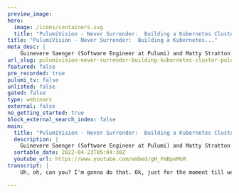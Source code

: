 ```yaml
---
preview_image:
hero:
  image: /icons/containers.svg
  title: "PulumiVision - Never Surrender:  Building a Kubernetes Cluster with Pulumi"
title: "PulumiVision - Never Surrender:  Building a Kubernetes..."
meta_desc: |
    Guinevere Saenger (Software Engineer at Pulumi) and Matty Stratton (Staff Developer Advocate at Pulumi) use infrastructure as software to play arou...
url_slug: pulumivision-never-surrender-building-kubernetes-cluster-pulumi
featured: false
pre_recorded: true
pulumi_tv: false
unlisted: false
gated: false
type: webinars
external: false
no_getting_started: true
block_external_search_index: false
main:
  title: "PulumiVision - Never Surrender:  Building a Kubernetes Cluster with Pulumi"
  description: |
    Guinevere Saenger (Software Engineer at Pulumi) and Matty Stratton (Staff Developer Advocate at Pulumi) use infrastructure as software to play around with some Kubernetes clusters!
  sortable_date: 2022-04-23T05:04:30Z
  youtube_url: https://www.youtube.com/embed/gH_FmBpeMGM
transcript: |
    Uh, oh, can you? I'm gonna do that. Ok, just for the moment till we're ready to start also. I'm not even looking, I need to move this so that I'm looking at the camera too. Ok. I mean, I'm super unprepared other than the fact that I like made the providers work and then I get them into a component which I'm hoping you can help me with a little because I don't know what I'm doing. Let's find out. Um, no, but what I was gonna tell you. So, so if you are as people are joining, oh shit, we got a bunch of people. Um, so I'll give you the background about why I was gonna tell the story I was gonna tell. So right before I turned on go live, I asked Gwen, I said, are you, are you ready? She goes? No. Well, let's do it anyway. And so one of my favorite movies is, uh, this movie called State in Maine and it's a movie about making movies which are rarely good. But although the player is, is great too. But anyway, long story short. So, uh, Philip Seymour Hoffman plays the screenwriter. He's like a new screenwriter. And William H Macy is the director and there's a part where I don't want to give it away, but basically something happens where they have to rewrite something because of a contingency in the location and whatever. And, you know, the director is trying to, you know, William H Macy is trying to convince Philip Seymour Hoffman. He's like, oh, but it's so important and blah, blah, blah. And then he goes and then finally, you know, the writer, you have screenwriter, he's like, well, you know, maybe it's for the best and Willie H Macy's director says, uh you know, best or not, it's with the gods, we gotta ride this thing out so best or not, you know, ready or not. It's with the gods. Here we go. Never surrender. So, uh again, uh so, yeah, joining me really excited. Uh Gwen who's one of our uh software engineers here at Pulumi. Um And we're gonna, and by we, I mostly mean Gwen, I'm gonna sit here and just offer color commentary and stuff and Gwen's gonna hack on some, some things and uh we're just gonna see what happens, but we'd love to as you join, like, let us know what uh what, what's making sense, what you have questions about and we're gonna just have a good time. And, you know, also, if you're in the chat, let us know if you like the movie Galaxy Quest because we do that is correct. And because secretly I'm really just like an alien in a developer suit um today, like, and this is meant to be informal in a conversation. At least that's what Maddie told me before. He suckered me into doing this. Um I am by all means open to audience participation, questions, tips and tricks and all of the same. So um yeah, let's see. Um What do we have? Um Are we sharing my, I've never done this part. I was just took it off if you're ready to. So, yeah, so here's I I'm just gonna start out with a blank terminal and some ideas. Um So, one of the things that's super cool, in my opinion about Pulumi is that it's sort of an interface between you, the developer and all of the tools that are out there, like all of them, well, not all of them, but potentially all of them. And I'm actually gonna go a little bit into this. Why? So um in a previous life, I uh ran Kubernetes clusters in production and um that was really cool. Um And kubernetes clusters aren't traditionally something that you would, you know, have to create and recreate a lot of, but there are situations in which you might want to do that unless you're like a developer advocate or a sales engineer and then you do it like five times a day. Exactly. But normal regular humans that work for a living do not do that, but there is a use case for it, right? So especially if you're like a business trying to like bring up like uh production environments for your clients a lot. And uh then like this is this might be something you might want to look into. I know people toss multi cloud multi providers around a lot, but when you are dealing with customers, they come to the table with ideas, right? They're like, I'm sorry for like, you know, this mysterious reasons, I will never use this particular cloud provider. I'm not gonna name names here, but like you might choose to not go with a particular cloud provider over the other. So what I wanna do is just, you know, the same start, I'm gonna create a directory. So now here this is where Maddie's gonna do talking because I can't talk and type at the same time. So I'm gonna make her uh never give up. Yeah. Ok. Um Hey Gwen, can you like? Yeah, pull that. I'll make that a little tiny bit bigger bigger. It is never as, as my friend Layla who does stream say it can never be big enough. There you go. Perfect. Amazing. Ok. So we're, we're creating a new Pulumi program, right? Are we not even that far? Yeah. Ok. Got it. I just wanted to see what we were doing. Ok. So we got ourselves our new directory for those of you who haven't done Pulumi thingies. Before. All right. So I have an empty directory. Now, I'm going to do a Pulumi type script because typescript is a little bit. I tried to do this and I tried to play around a little bit with go and I was like, well, I'm gonna have to, like, fix that for our components is our friend engine is rolling his eyes right now because every time he come on the live stream and I'm like, I'm going to do this in Times Square, I'm gonna do in Python. And he's like, why can't you do it and go and I'm like, we'll do it and go for you sometime. But, well, I, I mean, this is, this is a personal goal. I have, I did, I did try it but then, you know, I was like, shoot, it's Thursday already and no, it's again, go or not. It's with the Gods. Ok. So we created our new, uh, we're gonna walk through. This should be a name change. This, this is great. I've had this happen before and I don't remember why. Um, anyway, for some reason I've had this happen to me. Yeah, it's, are you in, is there something already in the directory? No. Ok. Well, give it a name. Ok. Well, well, you sure can't call it that. Well, you, you just named it LS. Oh, Piers is right. Yeah, you already have a project called. Never give up. That's why I do. Ok, let's let's do this. OK, type script. Um project name, Glen is awesome. There you go. Much better. Although I'm surprised you don't already have a project like, oh OK. I guess I, I guess I removed that project. Uh I hit enter. I, that is fine. So now we're gonna do see the screen do its Pulumi Magic. This is pretty great. I learned this week that all of this stuff comes from a repository name Pulumi templates where you will basically get a scaffolding. If I look at my file structure now, I have a Pulumi yamma. I have all the node modules installed. I mean, well, a node module directory, I don't actually have them installed yet. We could do that next in Ts and all this stuff. Cool. So then I'm gonna use my um OK. I'm gonna bring up the code here we are. I'm gonna make this bigger too. Do not worry. Um I'm very excited because like I feel like everybody who does engineering at Pulumi Loves Intell and I don't even know a damn thing about it and I just use VS code for everything. So really, I'm just going to be watching you use Intell and trying to understand why y'all are so like enamored with it. The main reason I use inte is because in intelligence for going works in at the end. OK? And yes, I know it for Python work in it in Pulumi. You know, I have no idea because I've been trying to pretend I know Python successfully, you know, no one has called me on it. Yeah. All right. So here we have an empty NXTS file and in order to not type and talk at the same time, I am going to copy from something that I prepared for you in advance. Which for those of you, if you haven't done Pulumi before, one of the things that's cool, which, you know, you don't kind of see is the like type of heads and stuff that um that we'll get because all those packages are there, but we can go ahead and paste in. So um fun thing. So we're seeing a squiggly on uh that import because we don't have, we haven't added that package yet for those of you who you know, don't do. That is super cool. So Pulumi is a provider that I'm going to find the docks for Pulumi. Uh So y'all know it's, you don't know what is. I had no idea what is but is a pretty cool cloud provider with which you can bring up KTIS clusters quickly, which makes it awesome for demos. So here we are, these are the docks. Um Mattie, if you want to send a link that would be dope. Um I'm gonna make that bigger too, but uh so here we are following this import. A CBO from Pulumi. I can look at the installation. I have set up the credentials already. So we don't have to worry about that. That's um that's not fun to watch someone do. So, here is api docs and we want to bring up a KTIS cluster. So I'm really interested to see how this goes because so when I do workshops where I need a, a shared Cobern cluster for everybody in the workshop, I've been using Digital Ocean because that's been kind of one of the fastest ways I've, I've been able to do it versus like something like Eks or whatnot, but I do know that co is pretty dope. Um So I'm, I'm interested to see and I may have to move over to uh to co for for these purposes. So, so there's a very bare example here and one of the tricks that I do because I work here is I actually go to the source code. Where's the source code? Um You can do this even if you don't work at Ploy, you can do it. I know that's right. But um so here's examples and I can go in here and just kind of look at Cabernet's typescript minimal. And here we are, we have what should be a working example. And yeah, that looks right. So what I'm doing here is I'm just gonna paste that in for y'all. So you can see I'm creating a firewall first because that is required for me to bring up a Pulumi Pulumi cluster. A cnet's cluster with vo um not all C providers have this um requirement but this is one of them. So I am going to do all of this now, back to my terminal. Um I am going to import that particular package right here. The from NTM first R PM, good part plute cluster hall specify what the heck N PM install. Well, fine. This is what I get for writing stuff in a language that I don't really speak. There we go. OK. That looks good. There's a green zero. Yes, that sounds, that sounds like that sounds awesome. Do I need Pulumi Pulumi? I don't think. No, no, that already was there when you did your Pulumi new. So go if you go into your go back into your code, go look at your package dot Json now. Oh yeah. And which yeah. So now we see it added um Pulumi Pulumi Pulumi was already there. So if you had looked at if you'd seen that, so that was one of the one of the things that happened when you just did that. But when you fire off that um Pulumi new typescript, it took care of the only thing it took now just for reference. Uh So OK. So I think um so engine mentioned, he said a template. So you can do like for example, you can do Pulumi new typescript, a W typescript. There are templates. So I think there might be ac template. I think that would have actually handled that for, for those of you watching along. Yeah, I just personally, like, I love those kinds of abstractions when I already know what I'm doing. But when I don't know what I'm doing, I just love doing it. The, um, I just love doing it the, the, the slow way also, you tend to have to go remove a bunch of stuff too. So that was more for context of, especially if you're watching in the chat when engine was talking about the template, that's what, what he was was talking about. So let's, let's see what happens. I just wanna go run pulling me up because I like to see um what's gonna happen. So we're gonna create the Pulumi when it awesome dove one thing before. Oh OK. So it was just super quick for people who don't know. Um So Gwen is already logged into the Pulumi service somewhere. So that's how it knew what to do. That's what's storing the state. But one thing here is again, we can see what it's gonna do. Go ahead and click, go to details. So this will show exactly what it's gonna do, right? So you'll besides just saying it was going to do that, but you'll actually see it's gonna create um all of these uh specific things and what the name is gonna be and this is just a fun little Pulumi thing so that you're aware. So you see it's gonna create that um for example, that firewall, right? So when it says the name is Gwen dash FW dash something or other. And this is one of those things that if you've never done Pulumi where you're gonna get confused by, but it's actually kind of awesome. Pulumi, will we call this auto naming? So the name that it has, it's gonna append that kind of random string to the end of it. And the reason for that is to avoid collision, name, collisions right now, everybody and I shouldn't make generalizations, but everybody gets confused by this the first time they do it. And also sometimes you don't want that, right? Because there's certain examples where you're like, OK, I literally am gonna have one thing called this, right? Like a good example is user names and something like data dog or whatever. You can absolutely override that. But in the case of like a who cares what it's called, right? So perfectly good. So we can see all these great details and now we can do some stuff with it. You can, the other thing I wanted to mention is I'm gonna actually hit no, because what happens the first time and this also tripped me up when I used Pulumi for the first time. If, if this, if you're new here, um basically the first time you run Pulumi up, what's really happening technically is that you're uh running a Pulumi preview. Um And you see how the output is the same. It says previewing update. If I scroll up right here, like we saw previewing update. So you'll see the same three things, you'll see type name and plan and because the output on my terminal is so pretty, it took me a while to realize that if I run pulling me up and then hit, it's nothing happens. And then the confirmation, this is actually really great because if you have sticky fingers or you just, you're just like very excited to try stuff out or it's nine pm at night and you really just want to get this one thing to work. This is a really good stop gap. I actually like this from a user perspective even though it seems annoying. So yes, I want to perform this update and now the columns are different, right? I still see the types of things that are in my stuck. I see the name and then like now I see a status, not a plan and I think that's pretty awesome. And so we are actually seeing this whole thing rolling away um getting created. So um the there was something, oh and by the way, so another little fun fact. So the preview is great, but especially as you're like writing Pulumi code and trying to figure it out and stuff, you will find yourself often like, OK, I just want to reapply, I just want to reapply I don't actually care so you can do uh the sort of the, what I would call the YOLO flag, which is dash Y. So if you do Pulumi up dash Y it will just, it won't do the preview first. It basically implies that the Yes, it really depends on the kind of human you are. I know this flag exists and I am very, very, I'm tempted to use it almost every time I use Pulumi and I always stop myself from doing it because I know I'm going to create everything. It, I agree with you. And there, there, there are very few examples of but one of the places where it could be is some OK. I'll give a good, here's, here's one example of where I would. Pulumi YOLO is I have a Pulumi program that spins up my digital Ocean Cobert Cluster for a workshop. I've run that Pulumi program 100 times. Well, maybe not a bunch. I'm not changing it. I just know I need it. It's fine, just do it and I may or may not have a bash function uh in my profile uh or have been meaning to at least I don't think I have it in there right now that will map Pulumi YOLO to Pulumi up dash Y uh because it would be fun to just type in Pulumi YOLO. But then I'm afraid I'm gonna do that in a demo sometime and a stream and people are gonna think it's an actual command. Uh maybe it should be. I don't know. OK, cool. We, we have a, wow, that was um I gotta say I feel like this is a hell of a lot faster than do so. Um Yeah, so let's take a quick peek at my code here on the left. Um I'm going to remove the file structure. We don't need it right now. Um Like Pulumi Russian ro, right? Just sort of space. So we have three nodes. That's pretty awesome. We have, you know, so if you look at it, we need to, we need to set a bunch of things, we need to know things about co in order to do this, right? We need to know that Siva has regions called a certain thing. We need to know that Siva needs a firewall ID. We need to know. Uh And as I found out yesterday, we also need to know which kind of notes are compatible with clusters. Um With co I tried to use a tiny cluster to save our wallet and no, can't. Um So or was that Lino? I don't know because I'm going to create another cluster now and I'm doing the exact same thing. So I'm going to wait. Well, hm. Yeah. Which one do I do first? Actually, what I'm gonna do first is like, all right now, let's go back to my terminal and I'm going to use and I can't talk to my cluster. So, what gifts? Well, it turns out I don't have a cub con fake. I don't know what the is, I don't know anything about like, I guess I could go into the co, I could log into the co service and see what's going on there, but I really don't wanna do that. So let me up Dash Y dash F um, oh, I love that. I love all those. So the trick here, Piers is Piers was the example the um doing the alias. The only reason I don't like that. Yeah, you can do it. The reason you have to do a bash function is if you want it to be Pulumi Space YOLO, right? Like so, so pilo, pilo is that would totally work. It's just for some reason, it's not as fun also, you know, there's a Pulumi effort. Um I will put a little shout out to a really important um tool that I can't actually give the name to because we try to have a PG 13, but it's called the F word and it actually helps it, recorrect your commands when you type them in run. It's basically a did you mean it's super duper good? Um Oh Yeah, I have that. Yeah. Yeah, it's the, it, you know what, fine, whatever I'm gonna, I'm gonna find it for you. Um Yes, please. That'd be awesome. So uh I have learned yesterday that apparently here comes with a bunch of information. So that's pretty great. Um I'm going to export some of these things. Um So my ploy stack actually knows what my cluster name is called. So um of course, I said that here in the program on line 13, but I'm going to also export the cuc fake which is also a thing cuc fig sea, I'm sorry. OK. I am laughing very hard at someone said you should alias to Pulumi up dash Y dash skip preview because people who typed her on a Linux machine need to be taught a lesson. I mean I just tried to name my Pulumi stack, Ls. So yeah, so this fair, this is fair. So notice um my because I have this M PM package all like installed um and I have the best um editor of all times. I promise I don't work for whatever they're called inte. No, they're called eclipse. I don't even know what they're called. But look at this, look at this preview. I can just know that cum fig is an output that I get from my pmi stack so that I like how you imply that this wouldn't happen in visual studio code because it 100% would whatever Maddie. Um OK, cool. So I got that I'm gonna save and I'm gonna run pulling me up again because I should get something else from. Can I ask you to do a tiny little favor for me? Can you sort of squish up the bottom of your terminal window? No, no, no, you were fine but just the bottom because you see, I don't know if you can see how, yeah, the bottom of your terminal is getting covered up by that. Oh, you don't even have to go that far. That, yeah, that way we can see what's at the bottom. Yeah. Oh, so, yeah, I, I know I'm gonna take heat from having, uh, uh, uh, a B themed terminal. No, no, no for demo for things like this. That's when you're supposed to do that. Hey, I am secretly a genius. Awesome. Um Cool. So now I see these outputs. Cool. I get my cluster name but this is still just the preview. So oftentimes we won't get to see the outputs because Pulumi actually has to query the resources for this information. So I'm gonna perform this update. It should be very quick because we're not actually doing anything to the infrastructure. We're literally just talking to the pulling the engine and asking it for information. So this is what stumped me next secret. What? But I want to have my cuc con fig. Where is it? So um I have to be a little bit more specific if I go to, let's see. Where's my, where's my, where's my chrome here? If I go to Pulumi Secrets, by the way. Fun little fact. So, but this was this, this for, this came up yesterday and that I saw the, saw it too late after it was figured out when Gwen was asking how to get at this because I have in my Pulumi program that spins up my, my do cluster. There's a commented outline in the Pulumi program, which is the stack, which is the command to run to get the cob config wait for me to remember it. I don't think I'm going to show the cup could fake even though I'm going to totally delete this cluster on the command line. But I still want to get it and read it into a file. So where is this working with secrets? That's not that you want me to, you want me to find the stack out? I'm looking for the command but I can go remember where I've got it. I have it in my memory me stack maybe export. No, not export. Pulumi output. No, it's not that um so the cube can think and don't delete the cluster. Uh uh Nice try. Oh Could you can fake. Thank you Piers. Um So I'm just gonna put this in the chat because this is my example. So if you go take a look at that file that you don't have to go in, but look at the very last line and the last line of that, I'll put it in the chat as well is so now I get secret again. So what I'm gonna do is I'm going to use the flag show secrets and I'm going to read the whole thing into uh, Cube dot Jason. I guess you need to dump it in a can't you just do it? Uh, actually, I don't know. I mean, funnily it just matters like what cotton cuddle is gonna be a thing that coddle is looking for. So, as you'll already see if you look in the chat, you'll see that both peers and I named the file something different. Anyway, he's right that it needs to go in dot cube slash config. Yeah, I did not need to do that. Actually wait. Oh yeah, cool. So now I'm getting nodes, I'm getting two nodes. That's fascinating. How many do we think we have? We think we have three. That's fascinating. That did not happen before. Um Those of you who are uh uh uh what's the word I'm looking for? Uh frequent uh viewers of the Pulumi Pulumi vision stream will remember that we, yes, we care strongly about security on this stream so much for so that when Allie Diamond was on a few weeks ago, I actually let her pop a shell onto my laptop. Like I was like, oh no big deal. Look, you just now have uh you can now remote in as, as me into my Macbook. Well, this seems fine though. Um What I can also do is I can show you what the Pulumi stack looks like. Anyway, um Pulumi stack export. Yes, is going to show you what's happening here. Don't read that but here you can see all these outputs. I'm going to clear my terminal. There we go. Um, but yeah, um, here's two nodes unclear why there's two. I did ask for three. note count three. Fascinating. So what happens if you, I guess it, well, because the cluster, here's a wacky idea. Do this for me? Go back into your Pulumi code and if you change it to four, that's my and then run a Pulumi up again. Oh, don't do. Yeah, these are, these are pennies to the dollar. But still, you know, so if you pull me up again, you could probably why do it, Maddie made me do it. All right. So we're seeing an update the differences in pools. Um, and then, oh, I wonder if your VO cluster doesn't let you have more than two nodes that again, what is it not like? What did we make it? Um, interfaces? Nail? Oh, does something else change in your code? Oh. Hm. Wait, go back. I wonder if in the, in the file you wait interface, this is a, this is a go, er, this is a Terraform provider. Er, wait for Cober Netti not to create. Um, sweet. Let's try it again. I was gonna say that's what happened. What is even a security? That's true. Same. Er. Right. Oh, ok. Can you go back to your code for a second? Because I want to see if something, you know what you know, what might, you know, it might be. It, here's what I'm gonna do. I'm gonna destroy this cluster and I'm gonna rename it and give it a different name. It might be a name, collision, but it shouldn't be creating a whole. Like you, you should be able to change that one parameter again. Can you flip back? Can you flip back to your Pulumi program for a second? I just wanna, uh, name. I removed that cluster yesterday. Oh I see what you mean because it's a oh So maybe it oh But you did. Huh So maybe it's trying to manage the same cluster. Maybe. Maybe it's maybe, yeah, maybe so. Maybe that's why it was two nodes because you actually weren't doing anything, right? Um Maybe we destroy this one. I like to do a dash Y on because it feels powerful. OK? I feel like I'm an enabler of you in YOLO mode, not remove the stack, but I am going to rename this cluster and call it Glen uh um Grand demo. Well, yeah. Grand demo. There we go. That might be a name demo. Just this, this one is uh this one is a thing. This is a thing. So, but when you put the name in there, that's what's actually that might be. No, I think you're OK. Let's do three nodes again. Let's see what happens. Cool. I'm still impressed by how fast this is though. So. Right. Right. So this is legit changing my entire workshop strategy. Fascinating. At least you learned something and that's good because I have a lot of friends who work at and like, you know, like, uh so there's uh I, I feel actually see what it does. OK. Cool. And then I'm gonna run for the meat. Oh gosh. Yeah. Yo. Look at this, look at, look at how quickly you changed your philosophy on this entire thing. Mm. We went from 20 minutes ago. Gre's like, I'm aware the flag is there but I'm very uncomfortable with it to like, I just f it, here we go. Yeah. Again, it's demo land. It's, it's, it's iiiii. I see, I see how it is. I see how it is. This is, this is um I think, I think I've been on, um I've been on streams before but like, I'm like, I don't, I don't know, I don't know. So far this is like somewhat less scary than performing piano in public in some ways and somewhat more scary because at least if I perform piano in public I have practiced well, ideally I have practiced uh all right. So this is a little because I feel like this is not nearly as fast as the last time, which might explain because it might have been that it actually really didn't create a cluster last time because you already had one. Maybe I, I could be wrong. But doesn't it seem like it went super fast last time and you were talking a lot. Um Maybe I was talking a lot. That was probably me, not you. But let me go back here and I'm going to pour over my lino code and make a couple of tweaks as well because I do want to use Leno as well. Um So for Leno, we have a few different things. First of all, we need a new, we have a squiggly line. So we need a new re node package and let's do that. I'll go find the Leno and um I will import that. I will not import, that's not what that's called. I will N PM install that in a minute. So, and I'm gonna call it, I'm not gonna call it my cluster. I'm going to call it when Leno demo. Um This is not my community's. Yeah, this is my community's version that tripped me up yesterday. Label when demo. Apparently the le node uh provider doesn't have a name and it requires node pools. There's two counts G six, standard two and then tag demo. Sure. Um Awesome. Then I'm exporting the same thing. I want the label and I want the cum fake um so that I can point my stuff at it later. So let's go back here. Update failed. Oh OK. They're waiting for a cluster. Oh You know what? I actually saw this, somebody filed a bug report on that literally this week and I was like, OK, well, I don't see it. Um Hang on, let me look which version I'm using. Um Oh yeah, I didn't know that. Yeah, this will give you, this will give you the version of your plugins. So I'm using this and node. Um It'll tell you where your, you know, your Pulumi account lives. This is just my personal Pulumi um and it'll tell you what uh resources are under management here. We are plugins, host version. What did it? OK. So you got, but it was trying to, it was waiting for a cluster to be created unexpected state available. Want to target active. Well, let's try this again. Let's run it. Yeah. Maybe it's, maybe it just, that's, oh, I just changed this week. All right. Let me, let me cut that out to the computers are the best. Seriously. Oh, because I'm like, oh, now you have, you had the, if it makes you feel any better, I have had this happen to me where I was doing. Yeah, we're going. Yeah. So I've, I've lived this exact thing, not the error with Siva but the OK. Yeah. Now it's working. OK. So this is clearly a bug with the Shiva provider that still hasn't gotten fixed yet. Even with the recent update, we have an open bug, there's, there's an issue some very kind person filed it and I now prove to everyone in public that it's still not fixed dope. Um, awesome. I'm going to ply stack output export. I don't even know output. Ploy stack output. Yeah. What show secrets. And I'm gonna read that into my cube can fix. And now I'm going to use cube cuddle. I just keep thinking, paying and get my notes. It's still just two. Wow, this might be related to that bug actually. Anyway, let's move on. Let's make that, let's make that the note cluster happen. By the way, yesterday when I did this, it worked, I feel like you, you are feeling, you know, like the there's every, every developer advocate or sales engineer in the world just like felt very seen with what you just said, which was the yesterday, this worked. I mean, I, I have a cluster, I guess. Um I will, I will, I'll, I'll find out like this might actually be a clue as to why stuff is it might be the way that we are creating the, the nodes like the API server node versus the other nodes. I don't actually know. So um cool. So now we have I'm going to N PM install, put me out right now. If I go cool me about the very bottom, I will see right here. I have Pulumi node provider Sweet. So now I'm gonna run Pulumi up. This is a preview and I see that we are going to create a the node cluster. Yes, I would like to do that and we are adding outputs, this should be pretty quick. So now I was thinking um it's like, it's, it's, it's been, it's been pretty fun and de buggy. Um So what I was really hoping to do was to um go back here and somehow abstract away all of this cluster mess into a component that will literally take the name of a Cub provider and the amount of clusters that you want. Um And I actually was hoping that this is the part where I learned stuff. Um Because so far we've just kind of like been dealing with some ops toil um and hearing silly jokes, hopefully from me. Um Let's see. Um Just give me a second here. So the other thing that I run into when I bring up clusters um for clients, which I don't actually have, but like often when I want to try something out on a Cotti cluster, my first thought is I want to go and make a kind cluster on my own machine and then try and see if this works in a local environment. So if you want a local cober netti environment kind is a good option to go. There's a few other options, there's like darker with Kubernetes, there's mini cube. Um I sort of got deeply invested in kind um for no particular reason, it's just an option. So I looked around and it turns out we don't have an official um Pulumi kind provider, but there is a Pulumi kind provider at um this one. I don't know where to whoops these. What's that Pulumi um Pulumi kind provider? I found this on the, there's not, it's not in the registry. All right, let's go and see if I can find that link. How are we doing on this cluster, by the way, still creating? Oh, there this goes created. Awesome. So now I'm going to grab my cup fig again. Um Let me stack output and I want to keep configuring out in the mud and now I'm on to grab information about my cluster. This one should work. Couldn't get version kind. Jason took over what? This is fantastic. Um Yeah. Well, let's do this. It's not on. OK. That's fantastic. I don't actually know what's going on here. Um Again, this worked yesterday. This is great. Um Of course it worked on my machine. Um There you go. OK. Let's just show those secrets what's going on. Hm. Right. This is, oh, this is not a Cuc Fike, is it? That is not a Cuban fig? That is bizarre. I thought I had a Cuban fig. Hm. Ok. Let's go back to my code. What am I doing here? No, that should do it. That should totally be a Cuban fig. Um hm. Huh. Sorry. I'm taking a look. I'm also listening to the trouble that I think my dog is getting into because I'm not paying attention. So, so that's very fascinating. Why am I not getting a good cuc fig. That's pretty weird to be fair. Um OK, so you're saying that Lke is the base 64 encoded coup config, right? OK. So, so wait, this is on the lino. OK. Let me see. I know I'm taking a look at the dock to see if there's uh so weird. Again. Which resource are you using on this one? Um I just want to go back to your code for a second. Le got it. Sorry. OK, I just wanted, I don't know why I was blanking on trying to and I'm getting the cuc can fig Yeah, so it's the, well, it's the base 64 encoded. So I think you need to but why would it be an ex? Right? Let me stack output. Let's see there should be a cub config in there. Um Yeah, you got to decode so engines, right? You have to decode it from the base 64. All right. Mhm. But you do like base 64 dash dash D code against that file and dump that somewhere. That should do it. Really? OK. I think so. Do you like like, OK, you got that. That is, that's the file you had. Yeah. And then do do like uh and then space and do a great, yeah, an arrow greater than and put it to like wherever you want to put it. Although I think Yeah. Yeah. And then now if you look at Leno config that should or if you are again, you can connect. Yeah. There you go. Yep. Yeah. OK. Again, this is interesting. Cool. I, I learned something. Let's find out if we can now see the clusters. Um But the file is different. Remember what you're setting to? Like you're, you gave it a different file name. Yeah, I know. Oh OK. Sorry, I'm doing that right now literally. So part of it is because the end, the end part of the Yeah, I was, I can't see everything because our, our faces are over part of your terminal. So that was uh do I need to scroll it back up? No, no, no, no, you're fine. You're fine, don't worry. Uh and we called it um what I do. Oh dash dash C config. OK. Here we are. We have two notes. That is what I asked for. Thank you, Leonard Bam. All right, cool. Um Next I was going to make a Yeah, we have 10 minutes. So what I'm gonna do is I'm going to make a third cluster and then sort of hm let's see. I was going to show off, I was going to show off the community um kind provider, KTIS and Docker provider. But what we might want to do if we have time is to abstract this away into a component. Um What do you think? So? Yeah, I think we can try. I'm trying to, it's funny because I haven't really played with too much on, um, component providers, um, in typescript, but I think we can figure it out. So let's do it. Um, the, just give me a sec. I'm was looking for, I, I just had something, uh, I swear to God, I just saw what I wanted um, at this. Um, ok, let's do 30th. Here you go. So now I only have these two. cool. So I put all of this in, in Ts and in order to make a component, what I want to do is um I go here to Pulumi to the Pulumi docks. Um get started and I wanna look for a component run offering a new component resource. Fabulous show in typescript. I would do something like this class, my component. Um This is, this is kind of why I wanted to do this stream in the first place. Um But you know, then you know, which can you drop that link because that's a different, a different one than I had found. That was we actually have a doc that sort of talks about this and it shows typescript and Python code. But all the um explanation is about Python. So like that was not a great one. So that's why I want to see what. So if you pop that in your do I probably private chat. OK. Uh oh Private chat. I found it, it was hidden by the bottom of my screen. There we go. Um that's the one. So what I'd like to do is wrap these things into a component. Um So let's see. New file. Mhm And we just call a component because I'm boring. Uh And then I would like to move all of this from index ts, right? I'd have to like basically copy everything and move it over here and then in my index and then wrap it into a let's see and then wrap it into this. Let me make this bigger again for y'all. I'm sorry. Go on, come on. Nope there. So um and wrap it into a component. So how do I do this um constructor name? OK. So my component needs to have a name which I'm gonna call the cluster. Um So this one, I did not rehearse this one at all because this is gonna be great. I'm, I'm into this too because again, like I said, I have not fussed with this in typescript. So I'm super excited. Um Yeah, I'm gonna make this hang on. What do you got? OK. You're gonna create a class now. Um But I think you need to, I I'm, it's interesting that it doesn't tell you to export the class. I don't. Yeah. So I've been creating the No, it's probably OK. It could just be, I'm looking, I'm just looking at a different example that we have of a component resource and typescript and, but I was looking at examples too and they were not super enlightening. OK. Well, let's, let's see what you get also. Um So now I need to instantiate the name right now, fun thing as we're going through this. Um And realize so if you were to watch a previous stream, last time we were on, we actually took a component resource that um um Lee had written in typescript and then showed how it was able to be then generated for all of the other like SD uh generate all the other sdks. And I remember Gwen and I were talking about this and it was sort of like, well, why would you need to do that? Because if you're creating a brand new component resource, you know, or pa package from the beginning, it would have that. And it's like, well, because you might have had something you wrote before. That was a thing. So this is, this is me trying to understand um how to abstract away the component so that I can do something in my index file that looks like this. Um And uh looks like what would it look like? Um Yeah. Constant. My cluster. 00 Actually, this cluster cluster equals um Let's see. Let's split this out to the right. What's, what's the um and then new and then I would call this something, right? This component package, new component resource. I don't know how to import this code using typescript. What do you uh sorry, I just lost my So wait, go to you import that as poum, you need to import it into the actual. Um So go into your go back to, are you in your main, it's hard for me to, that's your main index. This is my index file on the left. OK. So we are trying to make the components on the right. OK. So uh in your import statement do import and then like in Curley's do uh I think it'll be cluster lower space, you know, cluster. And then because that's the Oh no, I'm sorry. It's, it's my cluster, right? That's what you're OK? It should be my cluster. No, the same as what you did. I think new cluster, my cluster, new cluster and then um and then it's from and then, and then in quote dot slash whatever. I, I can't see the name of the file component but you don't do the TS just components just that. OK. So that um did you save the file? Is the file successful? And is it in the same path? Like is that the right path? Um oh Do you need a wait, what, what's, what's the red squiggle? What's it complaining about it? It cannot find module components or its corresponding type declarations because it probably didn't like declare anything here. Yeah. Hang on. Let me, how does that work? Give me a second. I'm gonna look at um see because you didn't export it. See, that's the thing I think you need to, I think it needs to be export class, web server, not just the class because you're not exporting it. So nobody's, yep. That piers got export class. But I don't know why your example doesn't say to do that. Um Still not, well, I also haven't like fully implemented it. I know it but it's still complaining that it's oh maybe because the class is just not done. Yeah, constructor name. I'm just following this and no, I know I'm looking at, I don't know what to do. So maybe we should do a follow up. Yeah. Pier says everything has to be in the constructor. OK. So I think it's just because the constructor isn't done right. So, but yeah, we are running, we are running, we only got a couple of minutes. So um we will do a follow up um that said, speaking of uh following up on things, don't forget that uh we have Pulumi up is uh coming uh May 4th. So number one, please come in and register and check that out and we will also be part of Pulumi up. So on the second day, uh so on May 5th. So on the follow up day, we are having our first ever Pulumi Community Summit, which is gonna be a few hours of community driven conversation in virtual open spaces. So, um if you go to, I will actually give me one second. I'm gonna grab the link for that um for you to suggest uh topics. Um Sorry, I'm not prepared. Uh But um, yeah, go to this right. Um All right, while Maddie is looking and trying to talk, I want to thank everyone to like show up and watch me flail in public. That was scary. Um Thank you all for being kind and helpful. Um I am so excited. You're all here and uh this is all a continuing community effort to like, you know, show what's possible with Pulumi, make Pulumi better. Um And you know, hopefully for everybody including me to learn stuff. Um So we, we got through the whole thing and we didn't make one galaxy quest reference or joke. So we fundamentally completely. Are you telling me we failed? We really did, but we'll just have to do it again. Uh But this was awesome. Thank you. I hope you had a really good time. I had a good time. Everybody. Thanks for joining and don't forget to follow or subscribe based upon whatever way you're uh watching us and we will see you on the.

---
```

